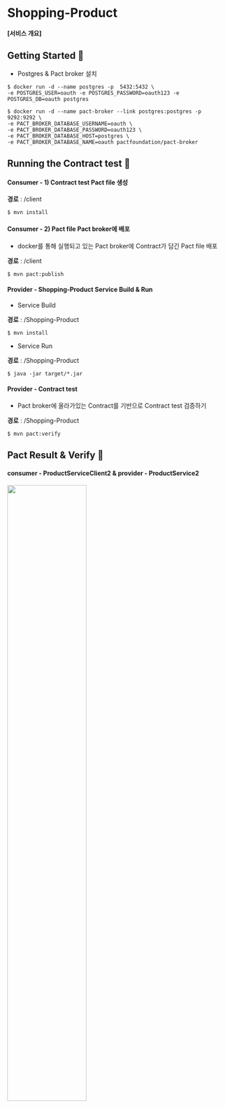# Shopping-Product

**[서비스 개요]**  

## Getting Started 🚀

- Postgres & Pact broker 설치

```
$ docker run -d --name postgres -p  5432:5432 \
-e POSTGRES_USER=oauth -e POSTGRES_PASSWORD=oauth123 -e POSTGRES_DB=oauth postgres
```

```
$ docker run -d --name pact-broker --link postgres:postgres -p 9292:9292 \
-e PACT_BROKER_DATABASE_USERNAME=oauth \
-e PACT_BROKER_DATABASE_PASSWORD=oauth123 \
-e PACT_BROKER_DATABASE_HOST=postgres \
-e PACT_BROKER_DATABASE_NAME=oauth pactfoundation/pact-broker
```

## Running the Contract test 🤖

#### Consumer - 1) Contract test Pact file 생성

**경로** : /client
```
$ mvn install
```

#### Consumer - 2) Pact file Pact broker에 배포

- docker를 통해 실행되고 있는 Pact broker에 Contract가 담긴 Pact file 배포

**경로** : /client
```
$ mvn pact:publish
```

#### Provider - Shopping-Product Service Build & Run

- Service Build

**경로** : /Shopping-Product
```
$ mvn install
```

- Service Run

**경로** : /Shopping-Product
```
$ java -jar target/*.jar
```

#### Provider - Contract test

- Pact broker에 올라가있는 Contract를 기반으로 Contract test 검증하기

**경로** : /Shopping-Product
```
$ mvn pact:verify
```

## Pact Result & Verify 🎫

#### consumer - ProductServiceClient2 & provider - ProductService2

<img src="https://user-images.githubusercontent.com/43091713/109666539-9dfe0e80-7bb2-11eb-9e8c-845b72f8cf3f.png" height=60% width=60%>






